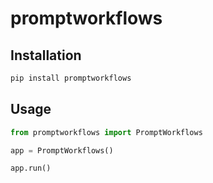 # promptworkflows

## Installation

```bash
pip install promptworkflows
```

## Usage

```python
from promptworkflows import PromptWorkflows

app = PromptWorkflows()

app.run()
```

